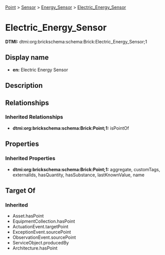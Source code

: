 [Point](../../../Point.md) > [Sensor](../../Sensor.md) > [Energy_Sensor](../Energy_Sensor.md) > [Electric_Energy_Sensor](.)
# Electric_Energy_Sensor
**DTMI:** dtmi:org:brickschema:schema:Brick:Electric_Energy_Sensor;1
## Display name
- **en:** Electric Energy Sensor
## Description
## Relationships
### Inherited Relationships
* **dtmi:org:brickschema:schema:Brick:Point;1:** isPointOf
## Properties
### Inherited Properties
* **dtmi:org:brickschema:schema:Brick:Point;1:** aggregate, customTags, externalIds, hasQuantity, hasSubstance, lastKnownValue, name
## Target Of
### Inherited
* Asset.hasPoint
* EquipmentCollection.hasPoint
* ActuationEvent.targetPoint
* ExceptionEvent.sourcePoint
* ObservationEvent.sourcePoint
* ServiceObject.producedBy
* Architecture.hasPoint

